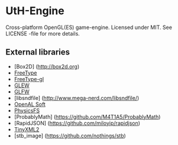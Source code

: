 UtH-Engine
==========

Cross-platform OpenGL(ES) game-engine.
Licensed under MIT. See LICENSE -file for more details.


External libraries
-------

* [Box2D] (http://box2d.org)
* [FreeType](http://www.freetype.org/)
* [FreeType-gl](https://github.com/rougier/freetype-gl)
* [GLEW](http://glew.sourceforge.net/)
* [GLFW](http://www.glfw.org/)
* [libsndfile] (http://www.mega-nerd.com/libsndfile/)
* [OpenAL Soft](http://kcat.strangesoft.net/openal.html)
* [PhysicsFS](https://icculus.org/physfs/)
* [ProbablyMath] (https://github.com/M4T1A5/ProbablyMath)
* [RapidJSON] (https://github.com/miloyip/rapidjson)
* [TinyXML2](http://www.grinninglizard.com/tinyxml2/index.html)
* [stb_image] (https://github.com/nothings/stb)

